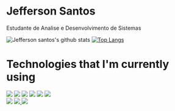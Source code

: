 # Jefferson Santos

Estudante de Analise e Desenvolvimento de Sistemas

![Jefferson santos's github stats](https://github-readme-stats.vercel.app/api?username=Jefferson-F-Santos&show_icons=true&theme=radical)
[![Top Langs](https://github-readme-stats.vercel.app/api/top-langs/?username=Jefferson-F-Santos&layout=compact&theme=dark&title_color=6bb00b&icon_color=6bb00b&border_color=3d3d3d)](https://github.com/anuraghazra/github-readme-stats)

# Technologies that I'm currently using

<img src="https://img.shields.io/badge/Front--end-HTML-orange">
<img src="https://img.shields.io/badge/Front--end-CSS-blue">
<img src="https://img.shields.io/badge/Front--end-Vanilla JS-yellow">
<img src="https://img.shields.io/badge/Front--end-ReactJS-blue">
<img src="https://img.shields.io/badge/Back--end-Node.js-brightgreen">
<img src="https://img.shields.io/badge/Unit%20test-Jest-red">

<div> 
  <a href="https://instagram.com/f_hofstadter" target="_blank"><img src="https://img.shields.io/badge/-Instagram-%23E4405F?style=for-the-badge&logo=instagram&logoColor=white"        target="_blank"></a>
  <a href="https://discord.gg/pDbY76q8Qf" target="_blank"><img src="https://img.shields.io/badge/Discord-7289DA?style=for-the-badge&logo=discord&logoColor=white" target="_blank">     </a>
  <a href="https://www.linkedin.com/in/jefferson-felipe-santos" target="_blank"><img src="https://img.shields.io/badge/-LinkedIn-%230077B5?style=for-the-                        badge&logo=linkedin&logoColor=white" target="_blank"></a> 
</div>
